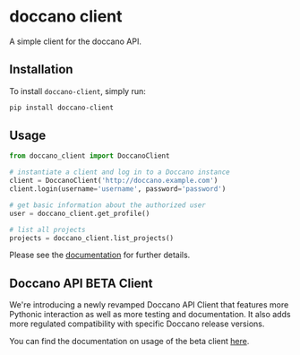 # doccano client

A simple client for the doccano API.

## Installation

To install `doccano-client`, simply run:

```bash
pip install doccano-client
```

## Usage

```python
from doccano_client import DoccanoClient

# instantiate a client and log in to a Doccano instance
client = DoccanoClient('http://doccano.example.com')
client.login(username='username', password='password')

# get basic information about the authorized user
user = doccano_client.get_profile()

# list all projects
projects = doccano_client.list_projects()
```

Please see the [documentation](https://doccano.github.io/doccano-client/) for further details.

## Doccano API BETA Client

We're introducing a newly revamped Doccano API Client that features more Pythonic interaction as well as more testing and documentation. It also adds more regulated compatibility with specific Doccano release versions.

You can find the documentation on usage of the beta client [here](doccano_client/beta/README.md).
